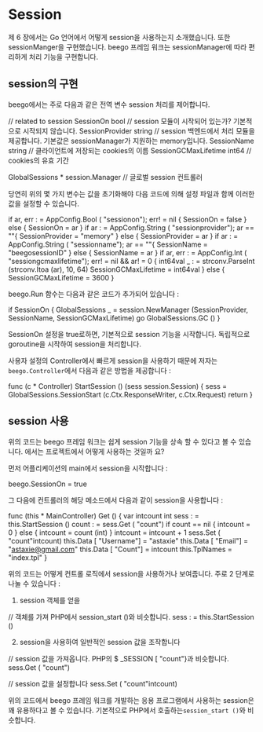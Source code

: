 # Session

제 6 장에서는 Go 언어에서 어떻게 session을 사용하는지 소개했습니다. 또한 sessionManger을 구현했습니다. beego 프레임 워크는 sessionManager에 따라 편리하게 처리 기능을 구현합니다.

## session의 구현
beego에서는 주로 다음과 같은 전역 변수 session 처리를 제어합니다.

// related to session
SessionOn bool // session 모듈이 시작되어 있는가? 기본적으로 시작되지 않습니다.
SessionProvider string // session 백엔드에서 처리 모듈을 제공합니다. 기본값은 sessionManager가 지원하는 memory입니다.
SessionName string // 클라이언트에 저장되는 cookies의 이름
SessionGCMaxLifetime int64 // cookies의 유효 기간

GlobalSessions * session.Manager // 글로벌 session 컨트롤러

당연히 위의 몇 가지 변수는 값을 초기화해야 다음 코드에 의해 설정 파일과 함께 이러한 값을 설정할 수 있습니다.

if ar, err : = AppConfig.Bool ( "sessionon"); err! = nil {
SessionOn = false
} else {
SessionOn = ar
}
if ar : = AppConfig.String ( "sessionprovider"); ar == ""{
SessionProvider = "memory"
} else {
SessionProvider = ar
}
if ar : = AppConfig.String ( "sessionname"); ar == ""{
SessionName = "beegosessionID"
} else {
SessionName = ar
}
if ar, err : = AppConfig.Int ( "sessiongcmaxlifetime"); err! = nil && ar! = 0 {
int64val _ : = strconv.ParseInt (strconv.Itoa (ar), 10, 64)
SessionGCMaxLifetime = int64val
} else {
SessionGCMaxLifetime = 3600
}

beego.Run 함수는 다음과 같은 코드가 추가되어 있습니다 :

if SessionOn {
GlobalSessions _ = session.NewManager (SessionProvider, SessionName, SessionGCMaxLifetime)
go GlobalSessions.GC ()
}

SessionOn 설정을 true로하면, 기본적으로 session 기능을 시작합니다. 독립적으로 goroutine을 시작하여 session을 처리합니다.

사용자 설정의 Controller에서 빠르게 session을 사용하기 때문에 저자는`beego.Controller`에서 다음과 같은 방법을 제공합니다 :

func (c * Controller) StartSession () (sess session.Session) {
sess = GlobalSessions.SessionStart (c.Ctx.ResponseWriter, c.Ctx.Request)
return
}

## session 사용
위의 코드는 beego 프레임 워크는 쉽게 session 기능을 상속 할 수 있다고 볼 수 있습니다. 에서는 프로젝트에서 어떻게 사용하는 것일까 요?

먼저 어플리케이션의 main에서 session을 시작합니다 :

beego.SessionOn = true


그 다음에 컨트롤러의 해당 메소드에서 다음과 같이 session을 사용합니다 :

func (this * MainController) Get () {
var intcount int
sess : = this.StartSession ()
count : = sess.Get ( "count")
if count == nil {
intcount = 0
} else {
intcount = count (int)
}
intcount = intcount + 1
sess.Set ( "count"intcount)
this.Data [ "Username"] = "astaxie"
this.Data [ "Email"] = "astaxie@gmail.com"
this.Data [ "Count"] = intcount
this.TplNames = "index.tpl"
}

위의 코드는 어떻게 컨트롤 로직에서 session을 사용하거나 보여줍니다. 주로 2 단계로 나눌 수 있습니다 :

1. session 객체를 얻을

// 객체를 가져 PHP에서 session_start ()와 비슷합니다.
sess : = this.StartSession ()

2. session을 사용하여 일반적인 session 값을 조작합니다

// session 값을 가져옵니다. PHP의 $ _SESSION [ "count"}과 비슷합니다.
sess.Get ( "count")

// session 값을 설정합니다
sess.Set ( "count"intcount)

위의 코드에서 beego 프레임 워크를 개발하는 응용 프로그램에서 사용하는 session은 꽤 유용하다고 볼 수 있습니다. 기본적으로 PHP에서 호출하는`session_start ()`와 비슷합니다.



